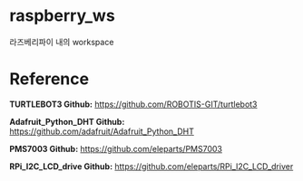 # raspberry_ws
라즈베리파이 내의 workspace

# Reference

**TURTLEBOT3 Github:** https://github.com/ROBOTIS-GIT/turtlebot3

**Adafruit_Python_DHT Github:** https://github.com/adafruit/Adafruit_Python_DHT

**PMS7003 Github:** https://github.com/eleparts/PMS7003

**RPi_I2C_LCD_drive Github:** https://github.com/eleparts/RPi_I2C_LCD_driver
